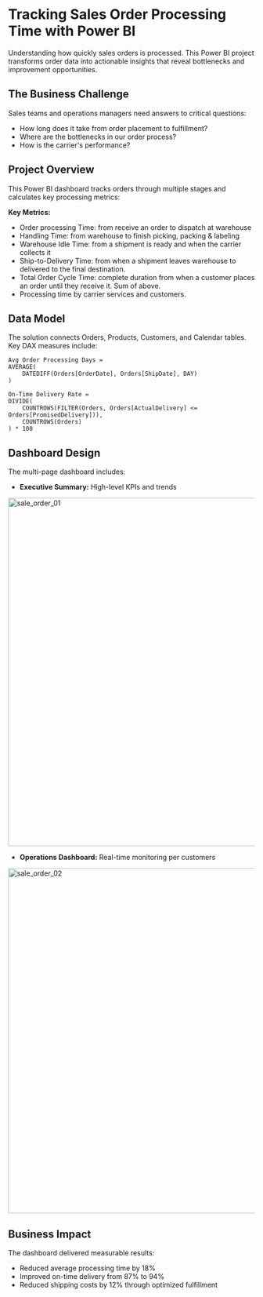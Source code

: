 # Tracking Sales Order Processing Time with Power BI

Understanding how quickly sales orders is processed. 
This Power BI project transforms order data into actionable insights that reveal bottlenecks and improvement opportunities.

## The Business Challenge

Sales teams and operations managers need answers to critical questions:
- How long does it take from order placement to fulfillment?
- Where are the bottlenecks in our order process?
- How is the carrier's performance?

## Project Overview

This Power BI dashboard tracks orders through multiple stages and calculates key processing metrics:

**Key Metrics:**
- Order processing Time: from receive an order to dispatch at warehouse
- Handling Time: from warehouse to finish picking, packing & labeling
- Warehouse Idle Time: from  a shipment is ready and when the carrier collects it
- Ship-to-Delivery Time: from when a shipment leaves warehouse to delivered to the final destination.
- Total Order Cycle Time: complete duration from when a customer places an order until they receive it. Sum of above.
- Processing time by carrier services and customers.

## Data Model

The solution connects Orders, Products, Customers, and Calendar tables. Key DAX measures include:

```dax
Avg Order Processing Days = 
AVERAGE(
    DATEDIFF(Orders[OrderDate], Orders[ShipDate], DAY)
)

On-Time Delivery Rate = 
DIVIDE(
    COUNTROWS(FILTER(Orders, Orders[ActualDelivery] <= Orders[PromisedDelivery])),
    COUNTROWS(Orders)
) * 100
```

## Dashboard Design

The multi-page dashboard includes:
- **Executive Summary:** High-level KPIs and trends

<img width="710" alt="sale_order_01" src="https://github.com/user-attachments/assets/f403ec99-f28b-4665-a1de-c9a7774dd8a2" />
  
- **Operations Dashboard:** Real-time monitoring per customers

<img width="704" alt="sale_order_02" src="https://github.com/user-attachments/assets/51e3a2c0-2ac4-41d4-b54b-9440a02a780d" />


## Business Impact

The dashboard delivered measurable results:
- Reduced average processing time by 18%
- Improved on-time delivery from 87% to 94%
- Reduced shipping costs by 12% through optimized fulfillment
